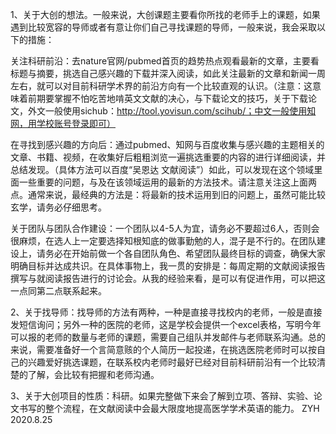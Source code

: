 

1、关于大创的想法。一般来说，大创课题主要看你所找的老师手上的课题，如果遇到比较宽容的导师或者有意让你们自己寻找课题的导师，一般来说，我会采取以下的措施：

关注科研前沿：去nature官网/pubmed首页的趋势热点观看最新的文章，主要看标题与摘要，挑选自己感兴趣的下载并深入阅读，如此关注最新的文章和新闻一周左右，就可以对目前科研学术界的前沿方向有一个比较直观的认识。（注意：这意味着前期要掌握不怕吃苦地啃英文文献的决心，与下载论文的技巧，关于下载论文，外文一般使用sichub：http://tool.yovisun.com/scihub/；中文一般使用知网，用学校账号登录即可）

在寻找到感兴趣的方向后：通过pubmed、知网与百度收集与感兴趣的主题相关的文章、书籍、视频，在收集好后粗粗浏览一遍挑选重要的内容的进行详细阅读，并总结发现。（具体方法可以百度“吴恩达 文献阅读”）如此，可以发现在这个领域里面一些重要的问题，与及在该领域运用的最新的方法技术。请注意关注这上面两点。通常来说，最经典的方法是：将最新的技术运用到旧的问题上，虽然可能比较玄学，请务必仔细思考。

关于团队与团队合作建设：一个团队以4-5人为宜，请务必不要超过6人，否则会很麻烦，在选人上一定要选择知根知底的做事勤勉的人，混子是不行的。在团队建设上，请务必在开始前做一个各自团队角色、希望团队最终目标的调查，确保大家明确目标并达成共识。在具体事物上，我一贯的安排是：每周定期的文献阅读报告撰写与就阅读报告进行的讨论会。从我的经验来看，是可以有促进作用，可以把这一点同第二点联系起来。

2、关于找导师：找导师的方法有两种，一种是直接寻找校内的老师，一般是直接发短信询问；另外一种的医院的老师，这是学校会提供一个excel表格，写明今年可以报的老师的数量与老师的课题，需要自己组队并发邮件与老师联系沟通。总的来说，需要准备好一个言简意赅的个人简历一起投递，在挑选医院老师时可以按自己的兴趣爱好挑选课题，在联系校内老师时最好已经对目前科研前沿有一个比较清楚的了解，会比较有把握和老师沟通。

3、关于大创项目的性质：科研。如果完整做下来会了解到立项、答辩、实验、论文书写的整个流程，在文献阅读中会最大限度地提高医学学术英语的能力。
ZYH
2020.8.25





